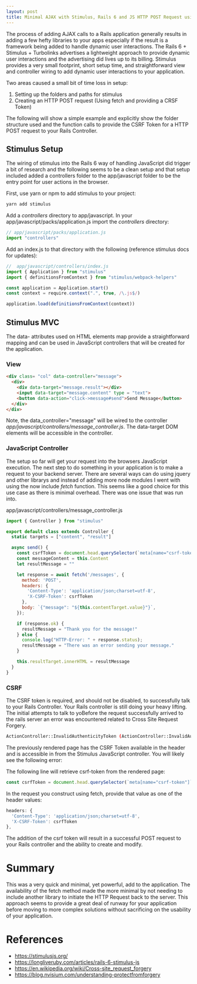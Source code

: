 ```yaml
---
layout: post
title: Minimal AJAX with Stimulus, Rails 6 and JS HTTP POST Request using Fetch
---
```


The process of adding AJAX calls to a Rails application generally results in adding a few hefty libraries to your apps especially if the result is a framework being added to handle dynamic user interactions. The Rails 6 + Stimulus + Turbolinks advertises a lightweight approach to provide dynamic user interactions and the advertising did lives up to its billing. Stimulus provides a very small footprint, short setup time, and straightforward view and controller wiring to add dynamic user interactions to your application.

Two areas caused a small bit of time loss in setup:
1. Setting up the folders and paths for stimulus
1. Creating an HTTP POST request (Using fetch and providing a CRSF Token)

The following will show a simple example and explicitly show the folder structure used and the function calls to provide the CSRF Token for a HTTP POST request to your Rails Controller.

## Stimulus Setup
The wiring of stimulus into the Rails 6 way of handling JavaScript did trigger a bit of research and the following seems to be a clean setup and that setup included added a controllers folder to the app/javascript folder to be the entry point for user actions in the browser.

First, use yarn or npm to add stimulus to your project:
```bash
yarn add stimulus
```

Add a _controllers_ directory to app/javascript.
In your app/javascript/packs/application.js import the _controllers_ directory:

```JavaScript
// app/javascript/packs/application.js
import "controllers"
```

Add an index.js to that directory with the following (reference stimulus docs for updates):

```JavaScript
//  app/javascript/controllers/index.js
import { Application } from "stimulus"
import { definitionsFromContext } from "stimulus/webpack-helpers"

const application = Application.start()
const context = require.context(".", true, /\.js$/)

application.load(definitionsFromContext(context))
```

## Stimulus MVC
The data- attributes used on HTML elements map provide a straightforward mapping and can be used in JavaScript controllers that will be created for the application.

### View
```html
<div class= "col" data-controller="message">
  <div>
    <div data-target="message.result"></div>
    <input data-target="message.content" type = "text">
    <button data-action="click->message#send">Send Message</button>
  </div>
</div>
```  

Note, the data_controller="message" will be wired to the controller _app/javascript/controllers/message_controller.js_.  The data-target DOM elements will be accessible in the controller.

### JavaScript Controller

The setup so far will get your request into the browsers JavaScript execution. The next step to do something in your application is to make a request to your backend server. There are several ways can do using jquery and other librarys and instead of adding more node modules I went with using the now include _fetch_ function. This seems like a good choice for this use case as there is minimal overhead. There was one issue that was run into.

app/javascript/controllers/message_controller.js
```JavaScript
import { Controller } from "stimulus"

export default class extends Controller {
  static targets = ["content", "result"]

  async send() {
    const csrfToken = document.head.querySelector(`meta[name="csrf-token"]`).getAttribute("content")
    const messageContent = this.Content
    let resultMessage = ""

    let response = await fetch('/messages', {
      method: 'POST',
      headers: {
        'Content-Type': 'application/json;charset=utf-8',
        'X-CSRF-Token': csrfToken
      },
      body: `{"message": "${this.contentTarget.value}"}`,
    });

    if (response.ok) {
      resultMessage = "Thank you for the message!"
    } else {
      console.log("HTTP-Error: " + response.status);
      resultMessage = "There was an error sending your message."
    }

    this.resultTarget.innerHTML = resultMessage
  }
}
```

### CSRF
The CSRF token is required, and should not be disabled, to successfully talk to your Rails Controller. Your Rails controller is still doing your heavy lifting. The initial attempts to talk to yoBefore the request successfully arrived to the rails server an error was encountered related to Cross Site Request Forgery.

```bash
ActionController::InvalidAuthenticityToken (ActionController::InvalidAuthenticityToken):
```

The previously rendered page has the CSRF Token available in the header and is accessible in from the Stimulus JavaScript controller. You will likely see the following error:

The following line will retrieve csrf-token from the rendered page:

```JavaScript
const csrfToken = document.head.querySelector(`meta[name="csrf-token"]`).getAttribute("content")
```

In the request you construct using fetch, provide that value as one of the header values:
```JavaScript
headers: {
  'Content-Type': 'application/json;charset=utf-8',
  'X-CSRF-Token': csrfToken
},

```

The addition of the csrf token will result in a successful POST request to your Rails controller and the ability to create and modify.

# Summary
This was a very quick and minimal, yet powerful, add to the application. The availability of the fetch method made the more minimal by not needing to include another library to initiate the HTTP Request back to the server. This approach seems to provide a great deal of runway for your application before moving to more complex solutions without sacrificing on the usability of your application.

# References
* https://stimulusjs.org/
* https://longliveruby.com/articles/rails-6-stimulus-js
* https://en.wikipedia.org/wiki/Cross-site_request_forgery
* https://blog.nvisium.com/understanding-protectfromforgery
